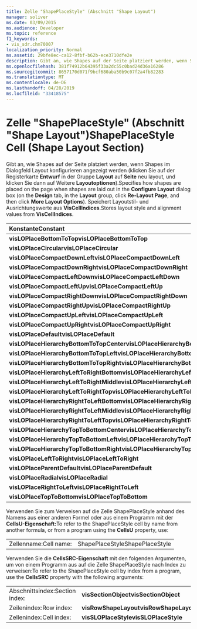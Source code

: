 ```yaml
---
title: Zelle "ShapePlaceStyle" (Abschnitt "Shape Layout")
manager: soliver
ms.date: 03/09/2015
ms.audience: Developer
ms.topic: reference
f1_keywords:
- vis_sdr.chm70007
localization_priority: Normal
ms.assetid: 29bfe8ec-ca12-8fbf-b62b-ece3710dfe2e
description: Gibt an, wie Shapes auf der Seite platziert werden, wenn Shapes im Dialogfeld Layout konfigurieren angezeigt werden (klicken Sie auf der Registerkarte Entwurf in der Gruppe Layout auf Re-Layout Seite, und klicken Sie dann auf Weitere Layoutoptionen). Speichert Layoutformat und Ausrichtungswerte aus VisCellIndices .
ms.openlocfilehash: 381f74912b64395f33a2dc55c0bad24d36a16286
ms.sourcegitcommit: 8657170d071f9bcf680aba50b9c07f2a4fb82283
ms.translationtype: MT
ms.contentlocale: de-DE
ms.lasthandoff: 04/28/2019
ms.locfileid: "33418575"
---
```

# <a name="shapeplacestyle-cell-shape-layout-section"></a><span data-ttu-id="12fb0-104">Zelle "ShapePlaceStyle" (Abschnitt "Shape Layout")</span><span class="sxs-lookup"><span data-stu-id="12fb0-104">ShapePlaceStyle Cell (Shape Layout Section)</span></span>

<span data-ttu-id="12fb0-105">Gibt an, wie Shapes auf der Seite platziert  werden, wenn Shapes im Dialogfeld Layout konfigurieren angezeigt werden (klicken Sie auf der Registerkarte **Entwurf** in der Gruppe **Layout** auf **Seite** neu layout, und klicken Sie dann auf Weitere **Layoutoptionen**).</span><span class="sxs-lookup"><span data-stu-id="12fb0-105">Specifies how shapes are placed on the page when shapes are laid out in the **Configure Layout** dialog box (on the **Design** tab, in the **Layout** group, click **Re-Layout Page**, and then click **More Layout Options**).</span></span> <span data-ttu-id="12fb0-106">Speichert Layoutstil- und Ausrichtungswerte aus **VisCellIndices**.</span><span class="sxs-lookup"><span data-stu-id="12fb0-106">Stores layout style and alignment values from **VisCellIndices**.</span></span> 
  
|<span data-ttu-id="12fb0-107">**Konstante**</span><span class="sxs-lookup"><span data-stu-id="12fb0-107">**Constant**</span></span>|<span data-ttu-id="12fb0-108">**Wert**</span><span class="sxs-lookup"><span data-stu-id="12fb0-108">**Value**</span></span>|
|:-----|:-----|
|<span data-ttu-id="12fb0-109">**visLOPlaceBottomToTop**</span><span class="sxs-lookup"><span data-stu-id="12fb0-109">**visLOPlaceBottomToTop**</span></span> <br/> |<span data-ttu-id="12fb0-110">4 </span><span class="sxs-lookup"><span data-stu-id="12fb0-110">4</span></span>  <br/> |
|<span data-ttu-id="12fb0-111">**visLOPlaceCircular**</span><span class="sxs-lookup"><span data-stu-id="12fb0-111">**visLOPlaceCircular**</span></span> <br/> |<span data-ttu-id="12fb0-112">6 </span><span class="sxs-lookup"><span data-stu-id="12fb0-112">6</span></span>  <br/> |
|<span data-ttu-id="12fb0-113">**visLOPlaceCompactDownLeft**</span><span class="sxs-lookup"><span data-stu-id="12fb0-113">**visLOPlaceCompactDownLeft**</span></span> <br/> |<span data-ttu-id="12fb0-114">14 </span><span class="sxs-lookup"><span data-stu-id="12fb0-114">14</span></span>  <br/> |
|<span data-ttu-id="12fb0-115">**visLOPlaceCompactDownRight**</span><span class="sxs-lookup"><span data-stu-id="12fb0-115">**visLOPlaceCompactDownRight**</span></span> <br/> |<span data-ttu-id="12fb0-116">7 </span><span class="sxs-lookup"><span data-stu-id="12fb0-116">7</span></span>  <br/> |
|<span data-ttu-id="12fb0-117">**visLOPlaceCompactLeftDown**</span><span class="sxs-lookup"><span data-stu-id="12fb0-117">**visLOPlaceCompactLeftDown**</span></span> <br/> |<span data-ttu-id="12fb0-118">13</span><span class="sxs-lookup"><span data-stu-id="12fb0-118">13</span></span>  <br/> |
|<span data-ttu-id="12fb0-119">**visLOPlaceCompactLeftUp**</span><span class="sxs-lookup"><span data-stu-id="12fb0-119">**visLOPlaceCompactLeftUp**</span></span> <br/> |<span data-ttu-id="12fb0-120">12 </span><span class="sxs-lookup"><span data-stu-id="12fb0-120">12</span></span>  <br/> |
|<span data-ttu-id="12fb0-121">**visLOPlaceCompactRightDown**</span><span class="sxs-lookup"><span data-stu-id="12fb0-121">**visLOPlaceCompactRightDown**</span></span> <br/> |<span data-ttu-id="12fb0-122">8 </span><span class="sxs-lookup"><span data-stu-id="12fb0-122">8</span></span>  <br/> |
|<span data-ttu-id="12fb0-123">**visLOPlaceCompactRightUp**</span><span class="sxs-lookup"><span data-stu-id="12fb0-123">**visLOPlaceCompactRightUp**</span></span> <br/> |<span data-ttu-id="12fb0-124">9 </span><span class="sxs-lookup"><span data-stu-id="12fb0-124">9</span></span>  <br/> |
|<span data-ttu-id="12fb0-125">**visLOPlaceCompactUpLeft**</span><span class="sxs-lookup"><span data-stu-id="12fb0-125">**visLOPlaceCompactUpLeft**</span></span> <br/> |<span data-ttu-id="12fb0-126">11</span><span class="sxs-lookup"><span data-stu-id="12fb0-126">11</span></span>  <br/> |
|<span data-ttu-id="12fb0-127">**visLOPlaceCompactUpRight**</span><span class="sxs-lookup"><span data-stu-id="12fb0-127">**visLOPlaceCompactUpRight**</span></span> <br/> |<span data-ttu-id="12fb0-128">10</span><span class="sxs-lookup"><span data-stu-id="12fb0-128">10</span></span>  <br/> |
|<span data-ttu-id="12fb0-129">**visLOPlaceDefault**</span><span class="sxs-lookup"><span data-stu-id="12fb0-129">**visLOPlaceDefault**</span></span> <br/> |<span data-ttu-id="12fb0-130">0</span><span class="sxs-lookup"><span data-stu-id="12fb0-130">0</span></span>  <br/> |
|<span data-ttu-id="12fb0-131">**visLOPlaceHierarchyBottomToTopCenter**</span><span class="sxs-lookup"><span data-stu-id="12fb0-131">**visLOPlaceHierarchyBottomToTopCenter**</span></span> <br/> |<span data-ttu-id="12fb0-132">20</span><span class="sxs-lookup"><span data-stu-id="12fb0-132">20</span></span>  <br/> |
|<span data-ttu-id="12fb0-133">**visLOPlaceHierarchyBottomToTopLeft**</span><span class="sxs-lookup"><span data-stu-id="12fb0-133">**visLOPlaceHierarchyBottomToTopLeft**</span></span> <br/> |<span data-ttu-id="12fb0-134">19</span><span class="sxs-lookup"><span data-stu-id="12fb0-134">19</span></span>  <br/> |
|<span data-ttu-id="12fb0-135">**visLOPlaceHierarchyBottomToTopRight**</span><span class="sxs-lookup"><span data-stu-id="12fb0-135">**visLOPlaceHierarchyBottomToTopRight**</span></span> <br/> |<span data-ttu-id="12fb0-136"> 21</span><span class="sxs-lookup"><span data-stu-id="12fb0-136">21</span></span>  <br/> |
|<span data-ttu-id="12fb0-137">**visLOPlaceHierarchyLeftToRightBottom**</span><span class="sxs-lookup"><span data-stu-id="12fb0-137">**visLOPlaceHierarchyLeftToRightBottom**</span></span> <br/> |<span data-ttu-id="12fb0-138">24</span><span class="sxs-lookup"><span data-stu-id="12fb0-138">24</span></span>  <br/> |
|<span data-ttu-id="12fb0-139">**visLOPlaceHierarchyLeftToRightMiddle**</span><span class="sxs-lookup"><span data-stu-id="12fb0-139">**visLOPlaceHierarchyLeftToRightMiddle**</span></span> <br/> |<span data-ttu-id="12fb0-140">23</span><span class="sxs-lookup"><span data-stu-id="12fb0-140">23</span></span>  <br/> |
|<span data-ttu-id="12fb0-141">**visLOPlaceHierarchyLeftToRightTop**</span><span class="sxs-lookup"><span data-stu-id="12fb0-141">**visLOPlaceHierarchyLeftToRightTop**</span></span> <br/> |<span data-ttu-id="12fb0-142">22</span><span class="sxs-lookup"><span data-stu-id="12fb0-142">22</span></span>  <br/> |
|<span data-ttu-id="12fb0-143">**visLOPlaceHierarchyRightToLeftBottom**</span><span class="sxs-lookup"><span data-stu-id="12fb0-143">**visLOPlaceHierarchyRightToLeftBottom**</span></span> <br/> |<span data-ttu-id="12fb0-144">27</span><span class="sxs-lookup"><span data-stu-id="12fb0-144">27</span></span>  <br/> |
|<span data-ttu-id="12fb0-145">**visLOPlaceHierarchyRightToLeftMiddle**</span><span class="sxs-lookup"><span data-stu-id="12fb0-145">**visLOPlaceHierarchyRightToLeftMiddle**</span></span> <br/> |<span data-ttu-id="12fb0-146">26</span><span class="sxs-lookup"><span data-stu-id="12fb0-146">26</span></span>  <br/> |
|<span data-ttu-id="12fb0-147">**visLOPlaceHierarchyRightToLeftTop**</span><span class="sxs-lookup"><span data-stu-id="12fb0-147">**visLOPlaceHierarchyRightToLeftTop**</span></span> <br/> |<span data-ttu-id="12fb0-148">25</span><span class="sxs-lookup"><span data-stu-id="12fb0-148">25</span></span>  <br/> |
|<span data-ttu-id="12fb0-149">**visLOPlaceHierarchyTopToBottomCenter**</span><span class="sxs-lookup"><span data-stu-id="12fb0-149">**visLOPlaceHierarchyTopToBottomCenter**</span></span> <br/> |<span data-ttu-id="12fb0-150">17 </span><span class="sxs-lookup"><span data-stu-id="12fb0-150">17</span></span>  <br/> |
|<span data-ttu-id="12fb0-151">**visLOPlaceHierarchyTopToBottomLeft**</span><span class="sxs-lookup"><span data-stu-id="12fb0-151">**visLOPlaceHierarchyTopToBottomLeft**</span></span> <br/> |<span data-ttu-id="12fb0-152">16 </span><span class="sxs-lookup"><span data-stu-id="12fb0-152">16</span></span>  <br/> |
|<span data-ttu-id="12fb0-153">**visLOPlaceHierarchyTopToBottomRight**</span><span class="sxs-lookup"><span data-stu-id="12fb0-153">**visLOPlaceHierarchyTopToBottomRight**</span></span> <br/> |<span data-ttu-id="12fb0-154">18 </span><span class="sxs-lookup"><span data-stu-id="12fb0-154">18</span></span>  <br/> |
|<span data-ttu-id="12fb0-155">**visLOPlaceLeftToRight**</span><span class="sxs-lookup"><span data-stu-id="12fb0-155">**visLOPlaceLeftToRight**</span></span> <br/> |<span data-ttu-id="12fb0-156">2</span><span class="sxs-lookup"><span data-stu-id="12fb0-156">2</span></span>  <br/> |
|<span data-ttu-id="12fb0-157">**visLOPlaceParentDefault**</span><span class="sxs-lookup"><span data-stu-id="12fb0-157">**visLOPlaceParentDefault**</span></span> <br/> |<span data-ttu-id="12fb0-158">15 </span><span class="sxs-lookup"><span data-stu-id="12fb0-158">15</span></span>  <br/> |
|<span data-ttu-id="12fb0-159">**visLOPlaceRadial**</span><span class="sxs-lookup"><span data-stu-id="12fb0-159">**visLOPlaceRadial**</span></span> <br/> |<span data-ttu-id="12fb0-160">3</span><span class="sxs-lookup"><span data-stu-id="12fb0-160">3</span></span>  <br/> |
|<span data-ttu-id="12fb0-161">**visLOPlaceRightToLeft**</span><span class="sxs-lookup"><span data-stu-id="12fb0-161">**visLOPlaceRightToLeft**</span></span> <br/> |<span data-ttu-id="12fb0-162">5 </span><span class="sxs-lookup"><span data-stu-id="12fb0-162">5</span></span>  <br/> |
|<span data-ttu-id="12fb0-163">**visLOPlaceTopToBottom**</span><span class="sxs-lookup"><span data-stu-id="12fb0-163">**visLOPlaceTopToBottom**</span></span> <br/> |<span data-ttu-id="12fb0-164">1</span><span class="sxs-lookup"><span data-stu-id="12fb0-164">1</span></span>  <br/> |
   
<span data-ttu-id="12fb0-165">Verwenden Sie zum Verweisen auf die Zelle ShapePlaceStyle anhand des Namens aus einer anderen Formel oder aus einem Programm mit der **CellsU-Eigenschaft:**</span><span class="sxs-lookup"><span data-stu-id="12fb0-165">To refer to the ShapePlaceStyle cell by name from another formula, or from a program using the **CellsU** property, use:</span></span> 
  
|||
|:-----|:-----|
|<span data-ttu-id="12fb0-166">Zellenname:</span><span class="sxs-lookup"><span data-stu-id="12fb0-166">Cell name:</span></span>  <br/> |<span data-ttu-id="12fb0-167">ShapePlaceStyle</span><span class="sxs-lookup"><span data-stu-id="12fb0-167">ShapePlaceStyle</span></span>  <br/> |
   
<span data-ttu-id="12fb0-168">Verwenden Sie die **CellsSRC-Eigenschaft** mit den folgenden Argumenten, um von einem Programm aus auf die Zelle ShapePlaceStyle nach Index zu verweisen:</span><span class="sxs-lookup"><span data-stu-id="12fb0-168">To refer to the ShapePlaceStyle cell by index from a program, use the **CellsSRC** property with the following arguments:</span></span> 
  
|||
|:-----|:-----|
|<span data-ttu-id="12fb0-169">Abschnittsindex:</span><span class="sxs-lookup"><span data-stu-id="12fb0-169">Section index:</span></span>  <br/> |<span data-ttu-id="12fb0-170">**visSectionObject**</span><span class="sxs-lookup"><span data-stu-id="12fb0-170">**visSectionObject**</span></span> <br/> |
|<span data-ttu-id="12fb0-171">Zeilenindex:</span><span class="sxs-lookup"><span data-stu-id="12fb0-171">Row index:</span></span>  <br/> |<span data-ttu-id="12fb0-172">**visRowShapeLayout**</span><span class="sxs-lookup"><span data-stu-id="12fb0-172">**visRowShapeLayout**</span></span> <br/> |
|<span data-ttu-id="12fb0-173">Zellenindex:</span><span class="sxs-lookup"><span data-stu-id="12fb0-173">Cell index:</span></span>  <br/> |<span data-ttu-id="12fb0-174">**visSLOPlaceStyle**</span><span class="sxs-lookup"><span data-stu-id="12fb0-174">**visSLOPlaceStyle**</span></span> <br/> |
   

